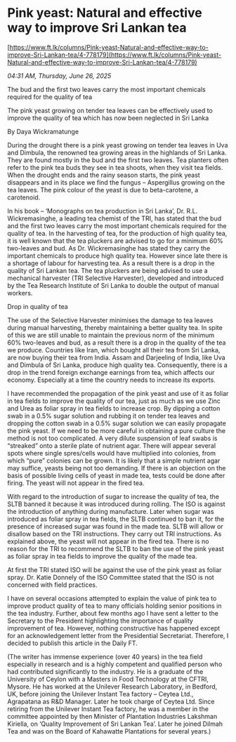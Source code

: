 # Pink yeast: Natural and effective way to improve Sri Lankan tea

[https://www.ft.lk/columns/Pink-yeast-Natural-and-effective-way-to-improve-Sri-Lankan-tea/4-778179](https://www.ft.lk/columns/Pink-yeast-Natural-and-effective-way-to-improve-Sri-Lankan-tea/4-778179)

*04:31 AM, Thursday, June 26, 2025*

The bud and the first two leaves carry the most important chemicals required for the quality of tea

The pink yeast growing on tender tea leaves can be effectively used to improve the quality of tea which has now been neglected in Sri Lanka

By Daya Wickramatunge

During the drought there is a pink yeast growing on tender tea leaves in Uva and Dimbula, the renowned tea growing areas in the highlands of Sri Lanka. They are found mostly in the bud and the first two leaves. Tea planters often refer to the pink tea buds they see in tea shoots, when they visit tea fields. When the drought ends and the rainy season starts, the pink yeast disappears and in its place we find the fungus – Aspergillus growing on the tea leaves. The pink colour of the yeast is due to beta-carotene, a carotenoid.

In his book – ‘Monographs on tea production in Sri Lanka’, Dr. R.L. Wickremasinghe, a leading tea chemist of the TRI, has stated that the bud and the first two leaves carry the most important chemicals required for the quality of tea. In the harvesting of tea, for the production of high quality tea, it is well known that the tea pluckers are advised to go for a minimum 60% two-leaves and bud. As Dr. Wickremasinghe has stated they carry the important chemicals to produce high quality tea. However since late there is a shortage of labour for harvesting tea. As a result there is a drop in the quality of Sri Lankan tea. The tea pluckers are being advised to use a mechanical harvester (TRI Selective Harvester), developed and introduced by the Tea Research Institute of Sri Lanka to double the output of manual workers.

Drop in quality of tea

The use of the Selective Harvester minimises the damage to tea leaves during manual harvesting, thereby maintaining a better quality tea. In spite of this we are still unable to maintain the previous norm of the minimum 60% two-leaves and bud, as a result there is a drop in the quality of the tea we produce. Countries like Iran, which bought all their tea from Sri Lanka, are now buying their tea from India. Assam and Darjeeling of India, like Uva and Dimbula of Sri Lanka, produce high quality tea. Consequently, there is a drop in the trend foreign exchange earnings from tea, which affects our economy. Especially at a time the country needs to increase its exports.

I have recommended the propagation of the pink yeast and use of it as foliar in tea fields to improve the quality of our tea, just as much as we use Zinc and Urea as foliar spray in tea fields to increase crop. By dipping a cotton swab in a 0.5% sugar solution and rubbing it on tender tea leaves and dropping the cotton swab in a 0.5% sugar solution we can easily propagate the pink yeast. If we need to be more careful in obtaining a pure culture the method is not too complicated. A very dilute suspension of leaf swabs is “streaked” onto a sterile plate of nutrient agar. There will appear several spots where single spres/cells would have multiplied into colonies, from which “pure” colonies can be grown. It is likely that a simple nutrient agar may suffice, yeasts being not too demanding. If there is an objection on the basis of possible living cells of yeast in made tea, tests could be done after firing. The yeast will not appear in the fired tea.

With regard to the introduction of sugar to increase the quality of tea, the SLTB banned it because it was introduced during rolling. The ISO is against the introduction of anything during manufacture. Later when sugar was introduced as foliar spray in tea fields, the SLTB continued to ban it, for the presence of increased sugar was found in the made tea. SLTB will allow or disallow based on the TRI instructions. They carry out TRI instructions. As explained above, the yeast will not appear in the fired tea. There is no reason for the TRI to recommend the SLTB to ban the use of the pink yeast as foliar spray in tea fields to improve the quality of the made tea.

At first the TRI stated ISO will be against the use of the pink yeast as foliar spray. Dr. Katie Donnely of the ISO Committee stated that the ISO is not concerned with field practices.

I have on several occasions attempted to explain the value of pink tea to improve product quality of tea to many officials holding senior positions in the tea industry. Further, about few months ago I have sent a letter to the Secretary to the President highlighting the importance of quality improvement of tea. However, nothing constructive has happened except for an acknowledgement letter from the Presidential Secretariat. Therefore, I decided to publish this article in the Daily FT.

(The writer has immense experience (over 40 years) in the tea field especially in research and is a highly competent and qualified person who had contributed significantly to the industry. He is a graduate of the University of Ceylon with a Masters in Food Technology at the CFTRI, Mysore. He has worked at the Unilever Research Laboratory, in Bedford, UK, before joining the Unilever Instant Tea factory – Ceytea Ltd., Agrapatana as R&D Manager. Later he took charge of Ceytea Ltd. Since retiring from the Unilever Instant Tea factory, he was a member in the committee appointed by then Minister of Plantation Industries Lakshman Kiriella, on ‘Quality Improvement of Sri Lankan Tea’. Later he joined Dilmah Tea and was on the Board of Kahawatte Plantations for several years.)

